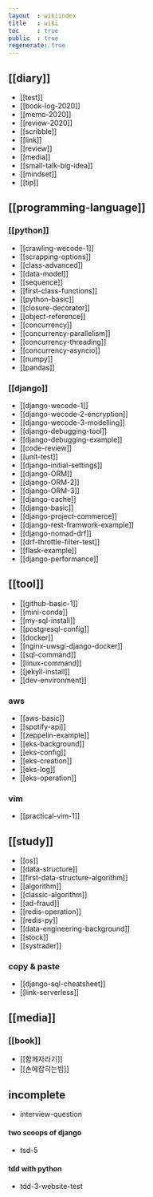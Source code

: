 ```yaml
---
layout  : wikiindex
title   : wiki
toc     : true
public  : true
regenerate: true
---
```


## [[diary]]

* [[test]]
* [[book-log-2020]]
* [[memo-2020]]
* [[review-2020]]
* [[scribble]]
* [[link]]
* [[review]]
* [[media]]
* [[small-talk-big-idea]]
* [[mindset]] 
* [[tip]]

## [[programming-language]]

### [[python]]

* [[crawling-wecode-1]]
* [[scrapping-options]]
* [[class-advanced]]
* [[data-model]]
* [[sequence]]
* [[first-class-functions]]
* [[python-basic]]
* [[closure-decorator]]
* [[object-reference]]
* [[concurrency]]
* [[concurrency-parallelism]]
* [[concurrency-threading]]
* [[concurrency-asyncio]]
* [[numpy]]
* [[pandas]]

### [[django]]

* [[django-wecode-1]]
* [[django-wecode-2-encryption]]
* [[django-wecode-3-modelling]] 
* [[django-debugging-tool]]
* [[django-debugging-example]]
* [[code-review]]
* [[unit-test]]
* [[django-initial-settings]]
* [[django-ORM]]
* [[django-ORM-2]]
* [[django-ORM-3]]
* [[django-cache]]
* [[django-basic]]
* [[django-project-commerce]]
* [[django-rest-framwork-example]]
* [[django-nomad-drf]]
* [[drf-throttle-filter-test]]
* [[flask-example]]
* [[django-performance]]

## [[tool]]

* [[github-basic-1]]
* [[mini-conda]]
* [[my-sql-install]]
* [[postgresql-config]]
* [[docker]]
* [[nginx-uwsgi-django-docker]]
* [[sql-command]]
* [[linux-command]]
* [[jekyll-install]]
* [[dev-environment]]

### aws

* [[aws-basic]]
* [[spotify-api]]
* [[zeppelin-example]]
* [[eks-background]]
* [[eks-config]]
* [[eks-creation]]
* [[eks-log]]
* [[eks-operation]] 

### vim

* [[practical-vim-1]]

## [[study]]

* [[os]]
* [[data-structure]] 
* [[first-data-structure-algorithm]]
* [[algorithm]]
* [[classic-algorithm]] 
* [[ad-fraud]]
* [[redis-operation]]
* [[redis-py]]
* [[data-engineering-background]]
* [[stock]]
* [[systrader]]

### copy & paste

* [[django-sql-cheatsheet]]
* [[link-serverless]] 

## [[media]]

### [[book]]

* [[함께자라기]]
* [[손에잡히는빔]]

## incomplete

* interview-question

#### two scoops of django

* tsd-5

#### tdd with python

* tdd-3-website-test

